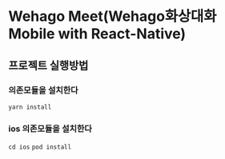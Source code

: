 # Wehago Meet(Wehago화상대화 Mobile with React-Native)

## 프로젝트 실행방법

### 의존모듈을 설치한다

`yarn install`

### ios 의존모듈을 설치한다

`cd ios`
`pod install`
